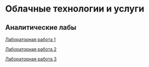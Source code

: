 # Облачные технологии и услуги
## Аналитические лабы

[Лабораторная работа 1](https://www.google.com)

[Лабораторная работа 2](https://www.google.com)

[Лабораторная работа 3](https://www.google.com)
